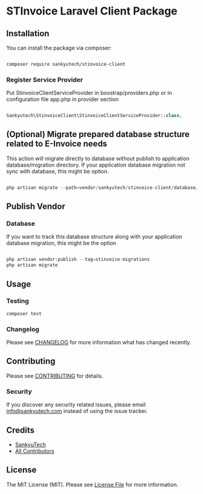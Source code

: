 # STInvoice Laravel Client Package

## Installation

You can install the package via composer:

```bash

composer require sankyutech/stinvoice-client

```

### Register Service Provider

Put StinvoiceClientServiceProvider in boostrap/providers.php or in configuration file app.php in provider section

```php

Sankyutech\StinvoiceClient\StinvoiceClientServiceProvider::class,

```

## (Optional) Migrate prepared database structure related to E-Invoice needs

This action will migrate directly to database without publish to application database/migration directory. If your application database migration not sync with database, this might be option.

```php

php artisan migrate --path=vendor/sankyutech/stinvoice-client/database/migrations

```

## Publish Vendor

### Database

If you want to track this database structure along with your application database migration, this might be the option

```php

php artisan vendor:publish --tag=stinvoice-migrations
php artisan migrate

```

## Usage


### Testing

```bash
composer test
```



### Changelog

Please see [CHANGELOG](CHANGELOG.md) for more information what has changed recently.

## Contributing

Please see [CONTRIBUTING](CONTRIBUTING.md) for details.

### Security

If you discover any security related issues, please email info@sankyutech.com instead of using the issue tracker.

## Credits

-   [SankyuTech](https://github.com/sankyutech)
-   [All Contributors](../../contributors)

## License

The MIT License (MIT). Please see [License File](LICENSE.md) for more information.

